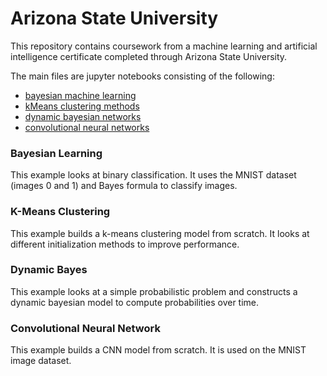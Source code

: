 # Arizona State University

This repository contains coursework from a machine learning and artificial intelligence certificate completed through Arizona State University.

The main files are jupyter notebooks consisting of the following:
- [bayesian machine learning](https://github.com/Joshua-Robison/ASU/blob/main/src/bayes_model.ipynb)
- [kMeans clustering methods](https://github.com/Joshua-Robison/ASU/blob/main/src/clustering_model.ipynb)
- [dynamic bayesian networks](https://github.com/Joshua-Robison/ASU/blob/main/src/dynamic_bayes_network.ipynb)
- [convolutional neural networks](https://github.com/Joshua-Robison/ASU/blob/main/src/cnn_model.ipynb)

### Bayesian Learning
This example looks at binary classification. It uses the MNIST dataset (images 0 and 1) and Bayes formula to classify images.

### K-Means Clustering
This example builds a k-means clustering model from scratch. It looks at different initialization methods to improve performance.

### Dynamic Bayes
This example looks at a simple probabilistic problem and constructs a dynamic bayesian model to compute probabilities over time.

### Convolutional Neural Network
This example builds a CNN model from scratch. It is used on the MNIST image dataset.
